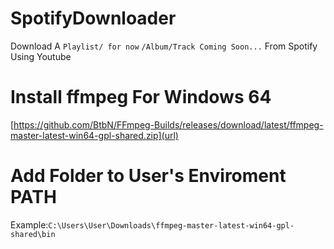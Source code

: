 # SpotifyDownloader
Download A `Playlist/ for now` `/Album/Track Coming Soon...` From Spotify Using Youtube

# Install ffmpeg For Windows 64
[https://github.com/BtbN/FFmpeg-Builds/releases/download/latest/ffmpeg-master-latest-win64-gpl-shared.zip](url)
<br>
# Add Folder to User's  Enviroment PATH
Example:`C:\Users\User\Downloads\ffmpeg-master-latest-win64-gpl-shared\bin`
